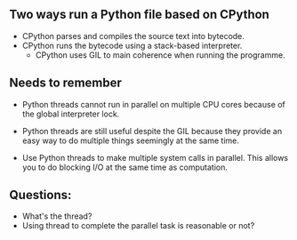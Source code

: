 
## Two ways run a Python file based on CPython
- CPython parses and compiles the source text into bytecode.
- CPython runs the bytecode using a stack-based interpreter.
    -  CPython uses GIL to main coherence when running the programme.
    
## Needs to remember
- Python threads cannot run in parallel on multiple CPU cores because of the global interpreter lock.
- Python threads are still useful despite the GIL because they provide an easy way to do multiple things seemingly 
  at the same time.
  
- Use Python threads to make multiple system calls in parallel. This allows you to do blocking I/O at the same time 
  as computation.
  
## Questions:
- What's the thread?
- Using thread to complete the parallel task is reasonable or not?